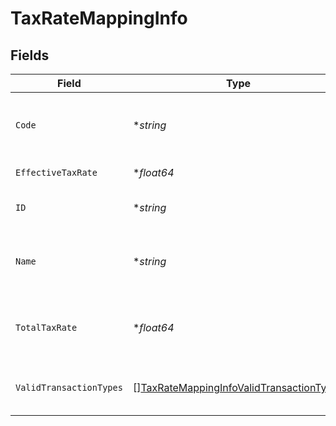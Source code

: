 # TaxRateMappingInfo


## Fields

| Field                                                                                                       | Type                                                                                                        | Required                                                                                                    | Description                                                                                                 | Example                                                                                                     |
| ----------------------------------------------------------------------------------------------------------- | ----------------------------------------------------------------------------------------------------------- | ----------------------------------------------------------------------------------------------------------- | ----------------------------------------------------------------------------------------------------------- | ----------------------------------------------------------------------------------------------------------- |
| `Code`                                                                                                      | **string*                                                                                                   | :heavy_minus_sign:                                                                                          | Code for the tax rate from the accounting platform.                                                         | UK Standard Rate (Bills)                                                                                    |
| `EffectiveTaxRate`                                                                                          | **float64*                                                                                                  | :heavy_minus_sign:                                                                                          | Effective tax rate.                                                                                         | 20                                                                                                          |
| `ID`                                                                                                        | **string*                                                                                                   | :heavy_minus_sign:                                                                                          | Unique identifier of tax rate.                                                                              | 59_Bills                                                                                                    |
| `Name`                                                                                                      | **string*                                                                                                   | :heavy_minus_sign:                                                                                          | Name of the tax rate in the accounting platform.                                                            | UK Standard Rate (Bills) Bills                                                                              |
| `TotalTaxRate`                                                                                              | **float64*                                                                                                  | :heavy_minus_sign:                                                                                          | Total (not compounded) sum of the components of a tax rate.                                                 | 20                                                                                                          |
| `ValidTransactionTypes`                                                                                     | [][TaxRateMappingInfoValidTransactionTypes](../../models/shared/taxratemappinginfovalidtransactiontypes.md) | :heavy_minus_sign:                                                                                          | Supported transaction types for the account.                                                                |                                                                                                             |